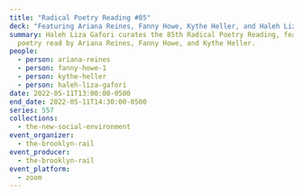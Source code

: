 ```yaml
---
title: "Radical Poetry Reading #85"
deck: "Featuring Ariana Reines, Fanny Howe, Kythe Heller, and Haleh Liza Gafori "
summary: Haleh Liza Gafori curates the 85th Radical Poetry Reading, featuring
  poetry read by Ariana Reines, Fanny Howe, and Kythe Heller.
people:
  - person: ariana-reines
  - person: fanny-howe-1
  - person: kythe-heller
  - person: haleh-liza-gafori
date: 2022-05-11T13:00:00-0500
end_date: 2022-05-11T14:30:00-0500
series: 557
collections:
  - the-new-social-environment
event_organizer:
  - the-brooklyn-rail
event_producer:
  - the-brooklyn-rail
event_platform:
  - zoom
---
```

